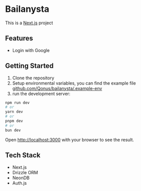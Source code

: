 # Bailanysta

This is a [Next.js](https://nextjs.org) project

## Features
- Login with Google

## Getting Started
1. Clone the repository
2. Setup environmental variables, you can find the example file [github.com/Qonus/bailanysta/.example-env](here)
3. run the development server:

```bash
npm run dev
# or
yarn dev
# or
pnpm dev
# or
bun dev
```

Open [http://localhost:3000](http://localhost:3000) with your browser to see the result.

## Tech Stack
- Next.js
- Drizzle ORM
- NeonDB
- Auth.js
